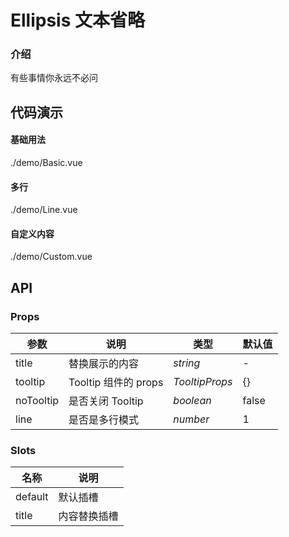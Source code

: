 # Ellipsis 文本省略

### 介绍

有些事情你永远不必问

## 代码演示

#### 基础用法

<demo-code transform>./demo/Basic.vue</demo-code>

#### 多行

<demo-code transform>./demo/Line.vue</demo-code>

#### 自定义内容

<demo-code transform>./demo/Custom.vue</demo-code>

## API

### Props

| 参数         | 说明                                                          | 类型                                                       | 默认值 |
| ------------ | ------------------------------------------------------------- | ---------------------------------------------------------- | ------ |
| title | 替换展示的内容                                                      | _string_ | -      |
| tooltip         | Tooltip 组件的 props                                                        | _TooltipProps_                                                   | {}     |
| noTooltip  | 是否关闭 Tooltip | _boolean_                                                   | false      |
| line | 是否是多行模式     | _number_                                                   | 1      |

### Slots

| 名称    | 说明     |
| ------- | -------- |
| default | 默认插槽 |
| title | 内容替换插槽 |